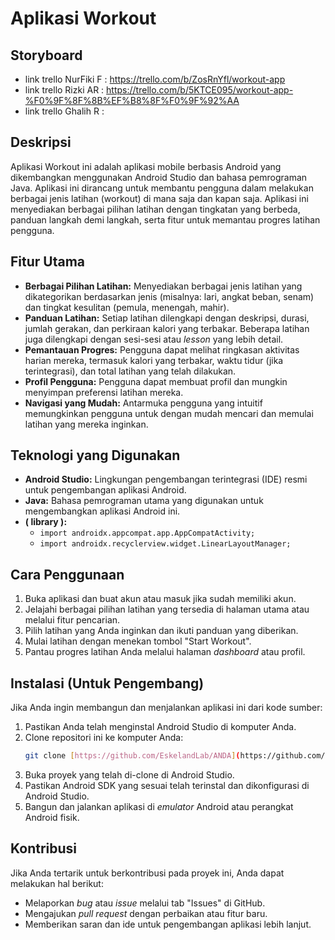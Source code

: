 # Aplikasi Workout

## Storyboard
* link trello NurFiki F : https://trello.com/b/ZosRnYfl/workout-app
* link trello Rizki AR  : https://trello.com/b/5KTCE095/workout-app-%F0%9F%8F%8B%EF%B8%8F%F0%9F%92%AA
* link trello Ghalih R  :

## Deskripsi

Aplikasi Workout ini adalah aplikasi mobile berbasis Android yang dikembangkan menggunakan Android Studio dan bahasa pemrograman Java. Aplikasi ini dirancang untuk membantu pengguna dalam melakukan berbagai jenis latihan (workout) di mana saja dan kapan saja. Aplikasi ini menyediakan berbagai pilihan latihan dengan tingkatan yang berbeda, panduan langkah demi langkah, serta fitur untuk memantau progres latihan pengguna.

## Fitur Utama

* **Berbagai Pilihan Latihan:** Menyediakan berbagai jenis latihan yang dikategorikan berdasarkan jenis (misalnya: lari, angkat beban, senam) dan tingkat kesulitan (pemula, menengah, mahir).
* **Panduan Latihan:** Setiap latihan dilengkapi dengan deskripsi, durasi, jumlah gerakan, dan perkiraan kalori yang terbakar. Beberapa latihan juga dilengkapi dengan sesi-sesi atau *lesson* yang lebih detail.
* **Pemantauan Progres:** Pengguna dapat melihat ringkasan aktivitas harian mereka, termasuk kalori yang terbakar, waktu tidur (jika terintegrasi), dan total latihan yang telah dilakukan.
* **Profil Pengguna:** Pengguna dapat membuat profil dan mungkin menyimpan preferensi latihan mereka.
* **Navigasi yang Mudah:** Antarmuka pengguna yang intuitif memungkinkan pengguna untuk dengan mudah mencari dan memulai latihan yang mereka inginkan.

## Teknologi yang Digunakan

* **Android Studio:** Lingkungan pengembangan terintegrasi (IDE) resmi untuk pengembangan aplikasi Android.
* **Java:** Bahasa pemrograman utama yang digunakan untuk mengembangkan aplikasi Android ini.
* **( library ):**
    * `import androidx.appcompat.app.AppCompatActivity;`
    * `import androidx.recyclerview.widget.LinearLayoutManager;`

## Cara Penggunaan

1.  Buka aplikasi dan buat akun atau masuk jika sudah memiliki akun.
2.  Jelajahi berbagai pilihan latihan yang tersedia di halaman utama atau melalui fitur pencarian.
3.  Pilih latihan yang Anda inginkan dan ikuti panduan yang diberikan.
4.  Mulai latihan dengan menekan tombol "Start Workout".
5.  Pantau progres latihan Anda melalui halaman *dashboard* atau profil.

## Instalasi (Untuk Pengembang)

Jika Anda ingin membangun dan menjalankan aplikasi ini dari kode sumber:

1.  Pastikan Anda telah menginstal Android Studio di komputer Anda.
2.  Clone repositori ini ke komputer Anda:
    ```bash
    git clone [https://github.com/EskelandLab/ANDA](https://github.com/EskelandLab/ANDA)
    ```
3.  Buka proyek yang telah di-clone di Android Studio.
4.  Pastikan Android SDK yang sesuai telah terinstal dan dikonfigurasi di Android Studio.
5.  Bangun dan jalankan aplikasi di *emulator* Android atau perangkat Android fisik.

## Kontribusi

Jika Anda tertarik untuk berkontribusi pada proyek ini, Anda dapat melakukan hal berikut:

* Melaporkan *bug* atau *issue* melalui tab "Issues" di GitHub.
* Mengajukan *pull request* dengan perbaikan atau fitur baru.
* Memberikan saran dan ide untuk pengembangan aplikasi lebih lanjut.


